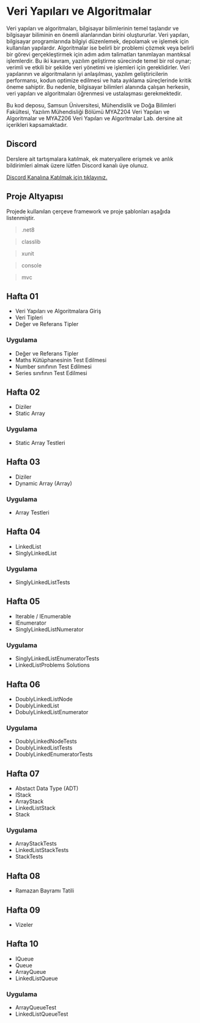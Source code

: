 # Veri Yapıları ve Algoritmalar

Veri yapıları ve algoritmaları, bilgisayar bilimlerinin temel taşlarıdır ve bilgisayar biliminin en önemli alanlarından birini oluştururlar. Veri yapıları, bilgisayar programlarında bilgiyi düzenlemek, depolamak ve işlemek için kullanılan yapılardır. Algoritmalar ise belirli bir problemi çözmek veya belirli bir görevi gerçekleştirmek için adım adım talimatları tanımlayan mantıksal işlemlerdir. Bu iki kavram, yazılım geliştirme sürecinde temel bir rol oynar; verimli ve etkili bir şekilde veri yönetimi ve işlemleri için gereklidirler. Veri yapılarının ve algoritmaların iyi anlaşılması, yazılım geliştiricilerin performansı, kodun optimize edilmesi ve hata ayıklama süreçlerinde kritik öneme sahiptir. Bu nedenle, bilgisayar bilimleri alanında çalışan herkesin, veri yapıları ve algoritmaları öğrenmesi ve ustalaşması gerekmektedir.

Bu kod deposu, Samsun Üniversitesi, Mühendislik ve Doğa Bilimleri Fakültesi, Yazılım Mühendisliği Bölümü MYAZ204 Veri Yapıları ve Algoritmalar ve MYAZ206 Veri Yapıları ve Algoritmalar Lab. dersine ait içerikleri kapsamaktadır. 

## Discord

Derslere ait tartışmalara katılmak, ek materyallere erişmek ve anlık bildirimleri almak üzere lütfen Discord kanalı üye olunuz.

[Discord Kanalına Katılmak için tıklayınız.](https://discord.gg/BfYb6Wg4hv)

## Proje Altyapısı
Projede kullanılan çerçeve framework ve proje şablonları aşağıda listenmiştir. 

> .net8

> classlib

> xunit

> console

> mvc

## Hafta 01
- Veri Yapıları ve Algoritmalara Giriş
- Veri Tipleri 
- Değer ve Referans Tipler

### Uygulama 
- Değer ve Referans Tipler
- Maths Kütüphanesinin Test Edilmesi
- Number sınıfının Test Edilmesi
- Series sınıfının Test Edilmesi

## Hafta 02
- Diziler
- Static Array

### Uygulama
- Static Array Testleri

## Hafta 03
- Diziler
- Dynamic Array (Array)

### Uygulama 
- Array Testleri


## Hafta 04
- LinkedList
- SinglyLinkedList

### Uygulama 
- SinglyLinkedListTests

## Hafta 05
- Iterable / IEnumerable<T>
- IEnumerator<T>
- SinglyLinkedListNumerator<T>

### Uygulama
- SinglyLinkedListEnumeratorTests
- LinkedListProblems Solutions

## Hafta 06
- DoublyLinkedListNode
- DoublyLinkedList
- DobulyLinkedListEnumerator

### Uygulama
- DoublyLinkedNodeTests
- DoublyLinkedListTests
- DoublyLinkedEnumeratorTests

## Hafta 07
- Abstact Data Type (ADT)
- IStack
- ArrayStack
- LinkedListStack
- Stack

### Uygulama
- ArrayStackTests
- LinkedListStackTests
- StackTests

## Hafta 08
- Ramazan Bayramı Tatili

## Hafta 09
- Vizeler


## Hafta 10
- IQueue
- Queue
- ArrayQueue
- LinkedListQueue

### Uygulama
- ArrayQueueTest
- LinkedListQueueTest





